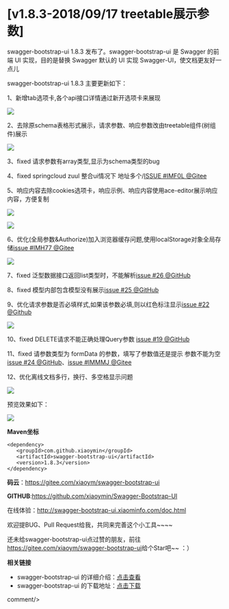 # [v1.8.3-2018/09/17 treetable展示参数]

swagger-bootstrap-ui 1.8.3 发布了。swagger-bootstrap-ui 是 Swagger 的前端 UI 实现，目的是替换 Swagger 默认的 UI 实现 Swagger-UI，使文档更友好一点儿

swagger-bootstrap-ui 1.8.3 主要更新如下：

1、新增tab选项卡,各个api接口详情通过新开选项卡来展现

![](/knife4j/images/blog/swagger-bootstrap-ui-1.8.3-issue/tabs.png)

2、去除原schema表格形式展示，请求参数、响应参数改由treetable组件(树组件)展示

![](/knife4j/images/blog/swagger-bootstrap-ui-1.8.3-issue/treetable.png)

3、fixed 请求参数有array类型,显示为schema类型的bug

4、fixed springcloud zuul 整合ui情况下 地址多个/[ISSUE #IMF0L @Gitee](https://gitee.com/xiaoym/swagger-bootstrap-ui/issues/IMF0L)

5、响应内容去除cookies选项卡，响应示例、响应内容使用ace-editor展示响应内容，方便复制

![](/knife4j/images/blog/swagger-bootstrap-ui-1.8.3-issue/samples.png)

![](/knife4j/images/blog/swagger-bootstrap-ui-1.8.3-issue/response.png)

6、优化(全局参数&Authorize)加入浏览器缓存问题,使用localStorage对象全局存储[issue #IMH77 @Gitee](https://gitee.com/xiaoym/swagger-bootstrap-ui/issues/IMH77)

![](/knife4j/images/blog/swagger-bootstrap-ui-1.8.3-issue/store.png)

7、fixed 泛型数据接口返回list类型时，不能解析[issue #26 @GitHub](https://github.com/xiaoymin/Swagger-Bootstrap-UI/issues/26)

8、fixed 模型内部包含模型没有展示[issue #25 @GitHub](https://github.com/xiaoymin/Swagger-Bootstrap-UI/issues/25)

9、优化请求参数是否必填样式,如果该参数必填,则以红色标注显示[issue #22 @Github](https://github.com/xiaoymin/Swagger-Bootstrap-UI/issues/22)

![](/knife4j/images/blog/swagger-bootstrap-ui-1.8.3-issue/require.png)

10、fixed DELETE请求不能正确处理Query参数 [issue #19 @GitHub](https://github.com/xiaoymin/Swagger-Bootstrap-UI/issues/19)

11、fixed 请参数类型为 formData 的参数，填写了参数值还是提示 参数不能为空[issue #24 @GitHub](https://github.com/xiaoymin/Swagger-Bootstrap-UI/issues/24)、[issue #IMMMJ @Gitee](https://gitee.com/xiaoym/swagger-bootstrap-ui/issues/IMMMJ)

12、优化离线文档多行，换行、多空格显示问题

![](/knife4j/images/blog/swagger-bootstrap-ui-1.8.3-issue/md-2.png)

预览效果如下：

![](/knife4j/images/blog/swagger-bootstrap-ui-1.8.3-issue/md-1.png)

**Maven坐标**

```
<dependency>
   <groupId>com.github.xiaoymin</groupId>
   <artifactId>swagger-bootstrap-ui</artifactId>
   <version>1.8.3</version>
</dependency>
```

**码云**：<https://gitee.com/xiaoym/swagger-bootstrap-ui>

**GITHUB**:<https://github.com/xiaoymin/Swagger-Bootstrap-UI>

在线体验：<http://swagger-bootstrap-ui.xiaominfo.com/doc.html>

欢迎提BUG、Pull Request给我，共同来完善这个小工具~~~~

还未给swagger-bootstrap-ui点过赞的朋友，前往<https://gitee.com/xiaoym/swagger-bootstrap-ui>给个Star吧~~ ：）


**相关链接**

- swagger-bootstrap-ui 的详细介绍：[点击查看](https://www.oschina.net/p/swagger-bootstrap-ui)
- swagger-bootstrap-ui 的下载地址：[点击下载](https://git.oschina.net/xiaoym/swagger-bootstrap-ui/releases)
 
 <icp/> 
 comment/> 
 
 
 
 